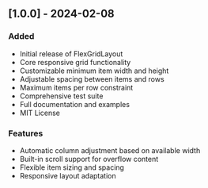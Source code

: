 ## [1.0.0] - 2024-02-08

### Added
- Initial release of FlexGridLayout
- Core responsive grid functionality
- Customizable minimum item width and height
- Adjustable spacing between items and rows
- Maximum items per row constraint
- Comprehensive test suite
- Full documentation and examples
- MIT License

### Features
- Automatic column adjustment based on available width
- Built-in scroll support for overflow content
- Flexible item sizing and spacing
- Responsive layout adaptation
